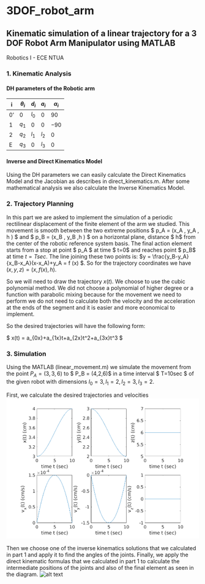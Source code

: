 # 3DOF_robot_arm

## Kinematic simulation of a linear trajectory for a 3 DOF Robot Arm Manipulator using MATLAB

Robotics I - ECE NTUA 

### 1. Kinematic Analysis

#### DH parameters of the Robotic arm
i  | $θ_i$  | $d_i$ 	 | $a_i$	| $α_i$ 
---  | ---  | ---      | ---         | ---  
0' | $0$    | $l_0$   	 | $0$    	| $90$   
1  | $q_1$    | $0$ 		 | $0$  	| $-90$    
2  | $q_2$    | $l_1$ 	| $l_2$   	| $0$     
E  | $q_3$  | $0$   	| $l_3$	| $0$   

#### Inverse and Direct Kinematics Model
Using the DH parameters we can easily calculate the Direct Kinematics Model and the Jacobian as describes in direct_kinematics.m. After some mathematical analysis we also calculate the Inverse Kinematics Model.

### 2. Trajectory Planning

In this part we are asked to implement the simulation of a periodic rectilinear displacement of the finite element of the arm we studied. This movement is smooth between the two extreme positions $ p_A = (x_A , y_A , h ) $ and $ p_B = (x_B , y_B ,h ) $ on a horizontal plane, distance $ h$ from the center of the robotic reference system basis. The final action element starts from a stop at point $ p_A $ at time $ t=0$ and reaches point $ p_B$ at time $t=T sec$. The line joining these two points is: $y = \frac{y_B-y_A}{x_B-x_A}(x-x_A)+y_A = f (x) $. So for the trajectory coordinates we have $(x,y,z) = (x, f(x), h)$.

So we will need to draw the trajectory $x(t)$. We choose to use the cubic polynomial method. We did not choose a polynomial of higher degree or a function with parabolic mixing because for the movement we need to perform we do not need to calculate both the velocity and the acceleration at the ends of the segment and it is easier and more economical to implement.


So the desired trajectories will have the following form:

$ x(t) = a_{0x}+a_{1x}t+a_{2x}t^2+a_{3x}t^3 $

### 3. Simulation

Using the MATLAB (linear_movement.m) we simulate the movement from the point $P_A = (3,3,6)$ to $ P_B = (4,2,6)$ in a time interval $ T=10sec $ of the given robot with dimensions $l_0=3, l_1=2, l_2=3, l_3=2$. 

First, we calculate the desired trajectories and velocities 
![alt text](p.png)

Then we choose one of the inverse kinematics solutions that we calculated in part 1 and apply it to find the angles of the joints. Finally, we apply the direct kinematic formulas that we calculated in part 1 to calculate the intermediate positions of the joints and also of the final element as seen in the diagram.
![alt text](traj1.png)

